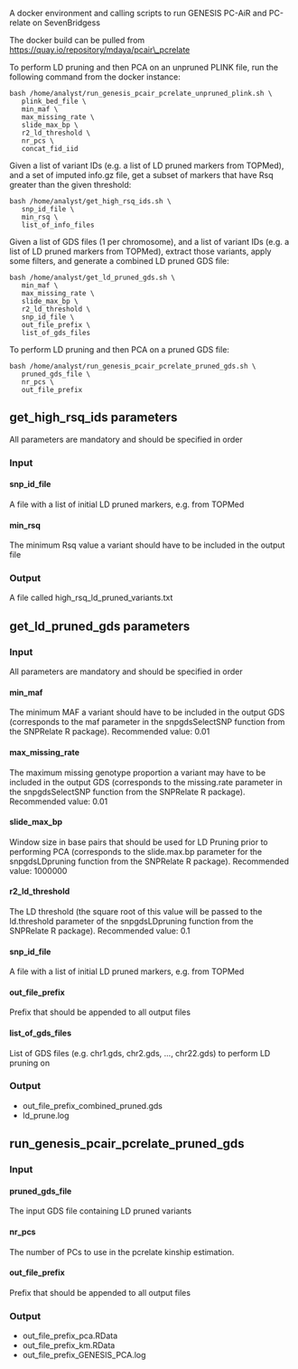 A docker environment and calling scripts to run GENESIS PC-AiR and PC-relate on
SevenBridgess

The docker build can be pulled from https://quay.io/repository/mdaya/pcair\_pcrelate

To perform LD pruning and then PCA on an unpruned PLINK file, 
run the following command from the docker instance:

```
bash /home/analyst/run_genesis_pcair_pcrelate_unpruned_plink.sh \
   plink_bed_file \
   min_maf \
   max_missing_rate \
   slide_max_bp \
   r2_ld_threshold \
   nr_pcs \
   concat_fid_iid
```

Given a list of variant IDs (e.g. a list of LD pruned markers from TOPMed), 
and a set of imputed info.gz file, get a subset of markers that have Rsq greater
than the given threshold:

```
bash /home/analyst/get_high_rsq_ids.sh \
   snp_id_file \
   min_rsq \
   list_of_info_files
```

Given a list of GDS files (1 per chromosome), and a list of variant IDs 
(e.g. a list of LD pruned markers from TOPMed), extract those variants, 
apply some filters, and generate a combined LD pruned GDS file:

```
bash /home/analyst/get_ld_pruned_gds.sh \
   min_maf \
   max_missing_rate \
   slide_max_bp \
   r2_ld_threshold \
   snp_id_file \
   out_file_prefix \
   list_of_gds_files
```

To perform LD pruning and then PCA on a pruned GDS file:

```
bash /home/analyst/run_genesis_pcair_pcrelate_pruned_gds.sh \
   pruned_gds_file \
   nr_pcs \
   out_file_prefix
```

## get\_high\_rsq\_ids parameters

All parameters are mandatory and should be specified in order

### Input

#### snp\_id\_file

A file with a list of initial LD pruned markers, e.g. from TOPMed

#### min\_rsq

The minimum Rsq value a variant should have to be included in the output file

### Output

A file called high\_rsq\_ld\_pruned\_variants.txt 

## get\_ld\_pruned\_gds parameters

### Input

All parameters are mandatory and should be specified in order

#### min\_maf 

The minimum MAF a variant should have to be included in the output GDS
(corresponds to the maf parameter in the snpgdsSelectSNP function from the
SNPRelate R package). Recommended value: 0.01
   
#### max\_missing\_rate 
   
The maximum missing genotype proportion a variant may have to be included in the
output GDS
(corresponds to the missing.rate parameter in the snpgdsSelectSNP function from the
SNPRelate R package). Recommended value: 0.01

#### slide\_max\_bp 

Window size in base pairs that should be used for LD Pruning prior to performing 
PCA (corresponds to the slide.max.bp parameter for the snpgdsLDpruning function 
from the SNPRelate R package). Recommended value: 1000000
   
#### r2\_ld\_threshold 

The LD threshold (the square root of this value will be passed to the ld.threshold 
parameter of the snpgdsLDpruning function from the SNPRelate R package).
Recommended value: 0.1
   
#### snp\_id\_file 

A file with a list of initial LD pruned markers, e.g. from TOPMed
   
#### out\_file\_prefix 

Prefix that should be appended to all output files

#### list\_of\_gds\_files

List of GDS files (e.g. chr1.gds, chr2.gds, ..., chr22.gds) to perform LD
pruning on

### Output

* out\_file\_prefix\_combined\_pruned.gds
* ld\_prune.log

## run\_genesis\_pcair\_pcrelate\_pruned\_gds

### Input

#### pruned\_gds\_file

The input GDS file containing LD pruned variants

#### nr\_pcs

The number of PCs to use in the pcrelate kinship estimation.

#### out\_file\_prefix 

Prefix that should be appended to all output files

### Output

* out\_file\_prefix\_pca.RData
* out\_file\_prefix\_km.RData
* out\_file\_prefix\_GENESIS\_PCA.log

